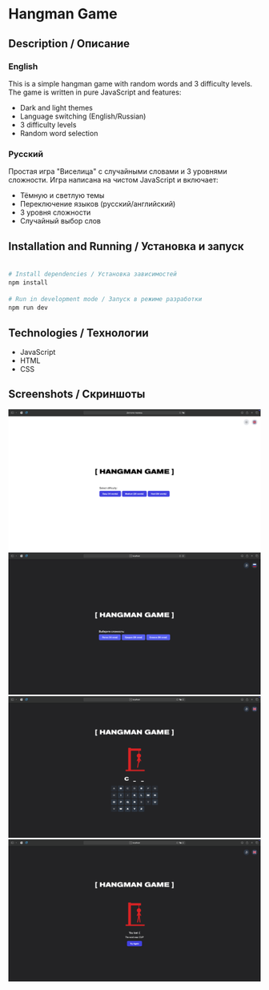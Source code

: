 # Hangman Game

## Description / Описание

### English

This is a simple hangman game with random words and 3 difficulty levels. The game is written in pure JavaScript and features:

- Dark and light themes
- Language switching (English/Russian)
- 3 difficulty levels
- Random word selection

### Русский

Простая игра "Виселица" с случайными словами и 3 уровнями сложности. Игра написана на чистом JavaScript и включает:

- Тёмную и светлую темы
- Переключение языков (русский/английский)
- 3 уровня сложности
- Случайный выбор слов

## Installation and Running / Установка и запуск

```bash

# Install dependencies / Установка зависимостей
npm install

# Run in development mode / Запуск в режиме разработки
npm run dev
```

## Technologies / Технологии

- JavaScript
- HTML
- CSS

## Screenshots / Скриншоты

![English / Английский](./screenshots/english.png)
![Russian / Русский](./screenshots/russian.png)
![Game / Игра](./screenshots/game.png)
![Game over / Игра окончена](./screenshots/game-over.png)

```

```
